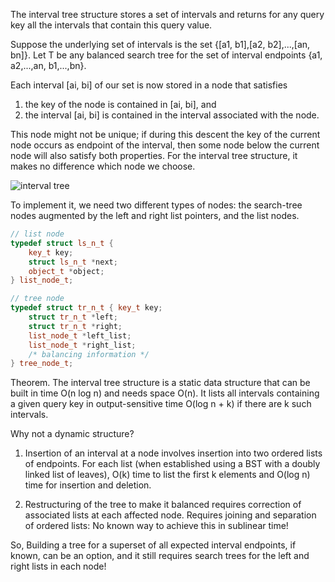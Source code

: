The interval tree structure stores a set of intervals and returns for any query
key all the intervals that contain this query value.

Suppose the underlying set
of intervals is the set {[a1, b1],[a2, b2],...,[an, bn]}. Let T be any balanced search tree for the set of interval endpoints {a1, a2,...,an, b1,...,bn}.

Each interval [ai, bi]
of our set is now stored in a node that satisfies
1. the key of the node is contained in [ai, bi], and
2. the interval [ai, bi] is contained in the interval associated with the node.

This node might not be unique; if during this descent the key of
the current node occurs as endpoint of the interval, then some node below the
current node will also satisfy both properties. For the interval tree structure, it
makes no difference which node we choose.

![interval tree]()

To
implement it, we need two different types of nodes: the search-tree nodes
augmented by the left and right list pointers, and the list nodes. 
```C++
// list node
typedef struct ls_n_t { 
    key_t key;
    struct ls_n_t *next;
    object_t *object;
} list_node_t;

// tree node
typedef struct tr_n_t { key_t key;
    struct tr_n_t *left;
    struct tr_n_t *right;
    list_node_t *left_list;
    list_node_t *right_list;
    /* balancing information */
} tree_node_t;
```

Theorem. The interval tree structure is a static data structure that can be built
in time O(n log n) and needs space O(n). It lists all intervals containing a given
query key in output-sensitive time O(log n + k) if there are k such intervals.

Why not a dynamic structure?
1. Insertion of an interval at a node involves insertion into two ordered lists of endpoints. For each list (when established using a BST with a doubly linked list of leaves), O(k) time to list the first k elements and O(log n) time for insertion and deletion.

2. Restructuring of the tree to make it balanced requires correction of associated lists at each affected node. Requires joining and separation of ordered lists:  No known way to achieve this in sublinear time!

So, Building a tree for a superset of all expected interval endpoints, if known, can be an option, and it still requires search trees for the left and right lists in each node!

